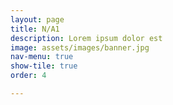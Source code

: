 ```yaml
---
layout: page
title: N/A1
description: Lorem ipsum dolor est
image: assets/images/banner.jpg
nav-menu: true
show-tile: true
order: 4

---
```


